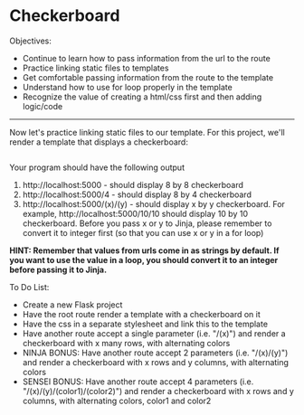 <h1>Checkerboard</h1>

<p>Objectives:</p>
<ul>
    <li>Continue to learn how to pass information from the url to the route</li>
    <li>Practice linking static files to templates</li>
    <li>Get comfortable passing information from the route to the template</li>
    <li>Understand how to use for loop properly in the template</li>
    <li>Recognize the value of creating a html/css first and then adding logic/code</li>
</ul>

<hr>


<p>Now let's practice linking static files to our template. For this project, we'll render a template that displays a checkerboard:</p>
<img src=""/>

<p>Your program should have the following output</p>

<ol>
    <li>http://localhost:5000 - should display 8 by 8 checkerboard</li>
    <li>http://localhost:5000/4 - should display 8 by 4 checkerboard</li>
    <li>http://localhost:5000/(x)/(y) - should display x by y checkerboard.  For example, http://localhost:5000/10/10 should display 10 by 10 checkerboard.  Before you pass x or y to Jinja, please remember to convert it to integer first (so that you can use x or y in a for loop)</li>
</ol>

<p><strong>HINT: Remember that values from urls come in as strings by default. If you want to use the value in a loop, you should convert it to an integer before passing it to Jinja.</strong></p>

<p>To Do List:</p>
<ul>
    <li>Create a new Flask project</li>
    <li>Have the root route render a template with a checkerboard on it</li>
    <li>Have the css in a separate stylesheet and link this to the template</li>
    <li>Have another route accept a single parameter (i.e. "/(x)") and render a checkerboard with x many rows, with alternating colors</li>
    <li>NINJA BONUS: Have another route accept 2 parameters (i.e. "/(x)/(y)") and render a checkerboard with x rows and y columns, with alternating colors</li>
    <li>SENSEI BONUS: Have another route accept 4 parameters (i.e. "/(x)/(y)/(color1)/(color2)") and render a checkerboard with x rows and y columns, with alternating colors, color1 and color2</li>
</ul>


